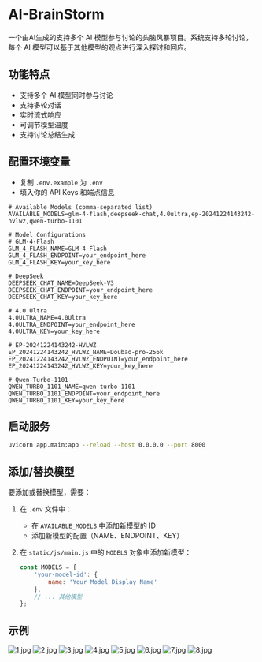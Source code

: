 # AI-BrainStorm
一个由AI生成的支持多个 AI 模型参与讨论的头脑风暴项目。系统支持多轮讨论，每个 AI 模型可以基于其他模型的观点进行深入探讨和回应。

## 功能特点

- 支持多个 AI 模型同时参与讨论
- 支持多轮对话
- 实时流式响应
- 可调节模型温度
- 支持讨论总结生成

## 配置环境变量
   - 复制 `.env.example` 为 `.env`
   - 填入你的 API Keys 和端点信息

   ```env
   # Available Models (comma-separated list)
   AVAILABLE_MODELS=glm-4-flash,deepseek-chat,4.0ultra,ep-20241224143242-hvlwz,qwen-turbo-1101
   
   # Model Configurations
   # GLM-4-Flash
   GLM_4_FLASH_NAME=GLM-4-Flash
   GLM_4_FLASH_ENDPOINT=your_endpoint_here
   GLM_4_FLASH_KEY=your_key_here
   
   # DeepSeek
   DEEPSEEK_CHAT_NAME=DeepSeek-V3
   DEEPSEEK_CHAT_ENDPOINT=your_endpoint_here
   DEEPSEEK_CHAT_KEY=your_key_here
   
   # 4.0 Ultra
   4.0ULTRA_NAME=4.0Ultra
   4.0ULTRA_ENDPOINT=your_endpoint_here
   4.0ULTRA_KEY=your_key_here
   
   # EP-20241224143242-HVLWZ
   EP_20241224143242_HVLWZ_NAME=Doubao-pro-256k
   EP_20241224143242_HVLWZ_ENDPOINT=your_endpoint_here
   EP_20241224143242_HVLWZ_KEY=your_key_here
   
   # Qwen-Turbo-1101
   QWEN_TURBO_1101_NAME=qwen-turbo-1101
   QWEN_TURBO_1101_ENDPOINT=your_endpoint_here
   QWEN_TURBO_1101_KEY=your_key_here 
   ```

## 启动服务
   ```bash
   uvicorn app.main:app --reload --host 0.0.0.0 --port 8000
   ```

## 添加/替换模型

要添加或替换模型，需要：

1. 在 `.env` 文件中：
   - 在 `AVAILABLE_MODELS` 中添加新模型的 ID
   - 添加新模型的配置（NAME、ENDPOINT、KEY）

2. 在 `static/js/main.js` 中的 `MODELS` 对象中添加新模型：
   ```javascript
   const MODELS = {
       'your-model-id': {
           name: 'Your Model Display Name'
       },
       // ... 其他模型
   };
   ```

## 示例
![1.jpg](https://pic.liu-qi.cn/i/2025/01/28/6798af248aa16.jpg)
![2.jpg](https://pic.liu-qi.cn/i/2025/01/28/6798af2cd610b.jpg)
![3.jpg](https://pic.liu-qi.cn/i/2025/01/28/6798af311cb68.jpg)
![4.jpg](https://pic.liu-qi.cn/i/2025/01/28/6798af33e9a04.jpg)
![5.jpg](https://pic.liu-qi.cn/i/2025/01/28/6798af3675b55.jpg)
![6.jpg](https://pic.liu-qi.cn/i/2025/01/28/6798af39d13f7.jpg)
![7.jpg](https://pic.liu-qi.cn/i/2025/01/28/6798af3ca8921.jpg)
![8.jpg](https://pic.liu-qi.cn/i/2025/01/28/6798af400cd5a.jpg)


